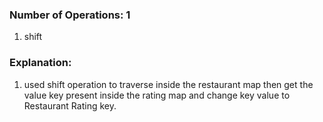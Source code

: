 ### Number of Operations: 1

1. shift

### Explanation:

1. used shift operation to traverse inside the restaurant map then get the value key present inside the rating map and change key value to Restaurant Rating key.